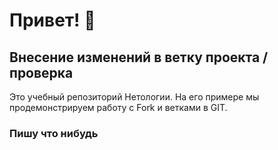 # Привет! 👋
## Внесение изменений в ветку проекта /проверка
Это учебный репозиторий Нетологии. На его примере мы продемонстрируем работу с Fork и ветками в GIT. 
### Пишу что нибудь